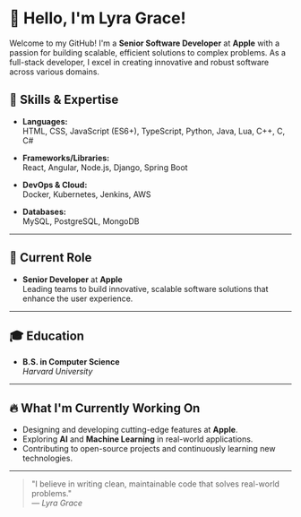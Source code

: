 # 👋 Hello, I'm Lyra Grace!

Welcome to my GitHub! I'm a **Senior Software Developer** at **Apple** with a passion for building scalable, efficient solutions to complex problems. As a full-stack developer, I excel in creating innovative and robust software across various domains.

## 🚀 Skills & Expertise

- **Languages:**  
  HTML, CSS, JavaScript (ES6+), TypeScript, Python, Java, Lua, C++, C, C#

- **Frameworks/Libraries:**  
  React, Angular, Node.js, Django, Spring Boot

- **DevOps & Cloud:**  
  Docker, Kubernetes, Jenkins, AWS

- **Databases:**  
  MySQL, PostgreSQL, MongoDB

---

## 💼 Current Role

- **Senior Developer** at **Apple**  
  Leading teams to build innovative, scalable software solutions that enhance the user experience.

---

## 🎓 Education

- **B.S. in Computer Science**  
  _Harvard University_

---

## 🔥 What I'm Currently Working On

- Designing and developing cutting-edge features at **Apple**.
- Exploring **AI** and **Machine Learning** in real-world applications.
- Contributing to open-source projects and continuously learning new technologies.

---

> "I believe in writing clean, maintainable code that solves real-world problems."  
_— Lyra Grace_
